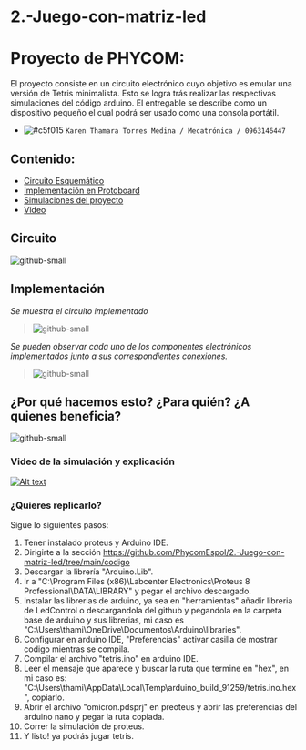 # 2.-Juego-con-matriz-led

# Proyecto de PHYCOM: 

El proyecto consiste en un circuito electrónico cuyo objetivo es emular una versión de Tetris minimalista. Esto se logra trás realizar las respectivas simulaciones del código arduino. El entregable se describe como un dispositivo pequeño el cual podrá ser usado como una consola portátil.

- ![#c5f015](https://via.placeholder.com/15/c5f015/000000?text=+) `Karen Thamara Torres Medina / Mecatrónica / 0963146447`

## Contenido:
  - [Circuito Esquemático](#Circuito) 
  - [Implementación en Protoboard](#Implementación) 
  - [Simulaciones del proyecto](#Simulaciones) 
  - [Video](#Video) 

## Circuito

![github-small](https://github.com/PhycomEspol/2.-Juego-con-matriz-led/blob/main/imagenes/Circuito.png)

## Implementación

_Se muestra el circuito implementado_
> ![github-small](https://github.com/PhycomEspol/2.-Juego-con-matriz-led/blob/main/imagenes/implementacion1.jpeg)

_Se pueden observar cada uno de los componentes electrónicos implementados junto a sus correspondientes conexiones._
> ![github-small](https://github.com/PhycomEspol/2.-Juego-con-matriz-led/blob/main/imagenes/implementacion2.jpeg)

## ¿Por qué hacemos esto? ¿Para quién? ¿A quienes beneficia?

![github-small](https://github.com/PhycomEspol/2.-Juego-con-matriz-led/blob/main/imagenes/beneficios.png)


### Video de la simulación y explicación

[![Alt text](https://img.youtube.com/vi/j09j6VTBq4k/0.jpg)](https://www.youtube.com/watch?v=j09j6VTBq4k)


### ¿Quieres replicarlo?

Sigue lo siguientes pasos:

1.  Tener instalado proteus y Arduino IDE.
2.  Dirigirte a la sección https://github.com/PhycomEspol/2.-Juego-con-matriz-led/tree/main/codigo
3.  Descargar la librería "Arduino.Lib".
4.  Ir a "C:\Program Files (x86)\Labcenter Electronics\Proteus 8 Professional\DATA\LIBRARY" y pegar el archivo descargado.
5.  Instalar las librerias de arduino, ya sea en "herramientas" añadir libreria de LedControl o descargandola del github y pegandola en la carpeta base de arduino y sus librerias, mi caso es "C:\Users\thami\OneDrive\Documentos\Arduino\libraries".
6.  Configurar en arduino IDE, "Preferencias" activar casilla de mostrar codigo mientras se compila.
7.  Compilar el archivo "tetris.ino" en arduino IDE.
8.  Leer el mensaje que aparece y buscar la ruta que termine en "hex", en mi caso es:  "C:\\Users\\thami\\AppData\\Local\\Temp\\arduino_build_91259/tetris.ino.hex", copiarlo.
9.  Abrir el archivo "omicron.pdsprj" en preoteus y abrir las preferencias del arduino nano y pegar la ruta copiada.
11. Correr la simulación de proteus.
12. Y listo! ya podrás jugar tetris.
